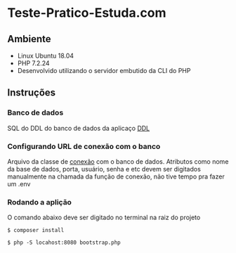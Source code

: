 # Teste-Pratico-Estuda.com

## Ambiente

* Linux Ubuntu 18.04
* PHP 7.2.24
* Desenvolvido utilizando o servidor embutido da CLI do PHP

## Instruções

### Banco de dados

SQL do DDL do banco de dados da aplicaço [DDL](https://github.com/Ivoff/Teste-Pratico-Estuda.com/blob/master/database/Database/DDL.sql)

### Configurando URL de conexão com o banco

Arquivo da classe de [conexão](https://github.com/Ivoff/Teste-Pratico-Estuda.com/blob/master/database/connection/Connection.php)
 com o banco de dados. Atributos como nome da base de dados, porta, usuário, senha e etc devem ser digitados manualmente na chamada da função de conexão, não tive tempo pra fazer um .env

### Rodando a aplição
 
O comando abaixo deve ser digitado no terminal na raiz do projeto
 
```$ composer install ```

```$ php -S locahost:8080 bootstrap.php```
